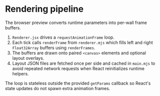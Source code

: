 # Rendering pipeline

The browser preview converts runtime parameters into per-wall frame buffers.

1. `Renderer.jsx` drives a `requestAnimationFrame` loop.
2. Each tick calls `renderFrame` from `renderer.mjs` which fills left and
   right `Float32Array` buffers using `renderFrames`.
3. The buffers are drawn onto paired `<canvas>` elements and optional layout
   overlays.
4. Layout JSON files are fetched once per side and cached in `main.mjs` to
   avoid repeated network requests when React reinitializes runtime helpers.

The loop is stateless outside the provided `getParams` callback so React's
state updates do not spawn extra animation frames.
